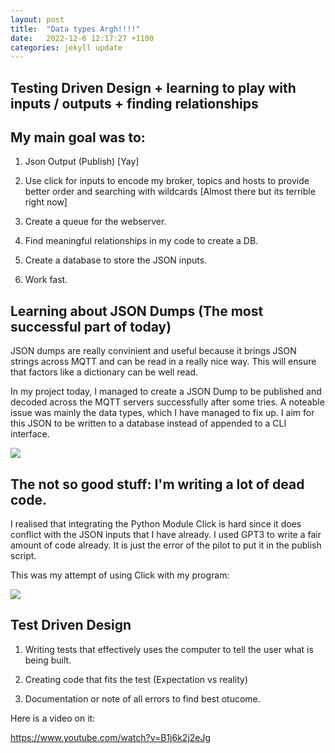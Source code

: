 ```yaml
---
layout: post
title:  "Data types Argh!!!!"
date:   2022-12-6 12:17:27 +1100
categories: jekyll update
---
```


## Testing Driven Design + learning to play with inputs / outputs + finding relationships

## My main goal was to:

1) Json Output (Publish) [Yay]

2) Use click for inputs to encode my broker, topics and hosts to provide better order and searching with wildcards [Almost there but its terrible right now]

3) Create a queue for the webserver. 

4) Find meaningful relationships in my code to create a DB. 

5) Create a database to store the JSON inputs. 

6) Work fast. 

## Learning about JSON Dumps (The most successful part of today)

JSON dumps are really convinient and useful because it brings JSON strings across MQTT and can be read in a really nice way. This will ensure that factors like a dictionary can be well read. 

In my project today, I managed to create a JSON Dump to be published and decoded across the MQTT servers successfully after some tries. A noteable issue was mainly the data types, which I have managed to fix up. I aim for this JSON to be written to a database instead of appended to a CLI interface.   

![](https://i.imgur.com/q9LdBcp.png)


## The not so good stuff: I'm writing a lot of dead code. 

I realised that integrating the Python Module Click is hard since it does conflict with the JSON inputs that I have already. I used GPT3 to write a fair amount of code already. It is just the error of the pilot to put it in the publish script. 

This was my attempt of using Click with my program: 

![](https://i.imgur.com/LF5rTyw.png)

## Test Driven Design

1) Writing tests that effectively uses the computer to tell the user what is being built. 

2) Creating code that fits the test (Expectation vs reality)

3) Documentation or note of all errors to find best otucome. 

Here is a video on it: 

https://www.youtube.com/watch?v=B1j6k2j2eJg